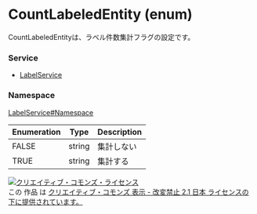 # CountLabeledEntity (enum)
CountLabeledEntityは、ラベル件数集計フラグの設定です。

### Service
+ [LabelService](../../services/LabelService.md)

### Namespace
[LabelService#Namespace](../../services/LabelService.md#namespace)

| Enumeration | Type | Description |
|---|---|---|
| FALSE| string| 集計しない |
| TRUE| string| 集計する |

<a rel="license" href="http://creativecommons.org/licenses/by-nd/2.1/jp/"><img alt="クリエイティブ・コモンズ・ライセンス" style="border-width:0" src="https://i.creativecommons.org/l/by-nd/2.1/jp/88x31.png" /></a><br />この 作品 は <a rel="license" href="http://creativecommons.org/licenses/by-nd/2.1/jp/">クリエイティブ・コモンズ 表示 - 改変禁止 2.1 日本 ライセンスの下に提供されています。</a>
